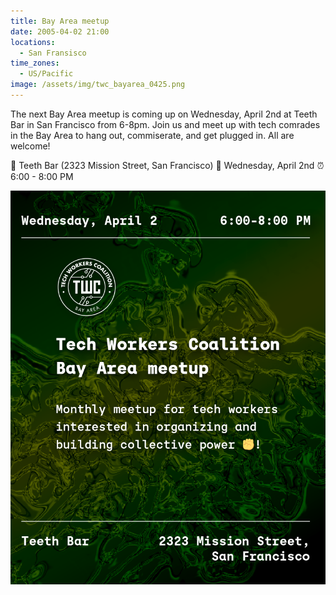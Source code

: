 ```yaml
---
title: Bay Area meetup
date: 2005-04-02 21:00
locations:
  - San Fransisco
time_zones:
  - US/Pacific
image: /assets/img/twc_bayarea_0425.png
---
```

The next Bay Area meetup is coming up on Wednesday, April 2nd at Teeth Bar in San Francisco from 6-8pm. Join us and meet up with tech comrades in the Bay Area to hang out, commiserate, and get plugged in. All are welcome!

📍 Teeth Bar (2323 Mission Street, San Francisco)
📆 Wednesday, April 2nd
⏰ 6:00 - 8:00 PM

![](/assets/img/twc_bayarea_0425.png)
